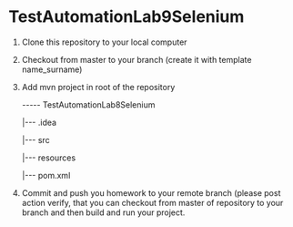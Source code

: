 # TestAutomationLab9Selenium

1. Clone this repository to your local computer
2. Checkout from master to your branch  (create it with template name_surname)
3. Add mvn project in root of the repository 

      ----- TestAutomationLab8Selenium
      
      |--- .idea
      
      |---  src
      
      |---  resources
      
      |---  pom.xml
          
          
4. Commit and push you homework to your remote branch (please post action verify, that you can checkout from master of repository to your branch and then build and run your project.
